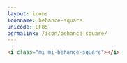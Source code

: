 ```yaml
---
layout: icons
iconname: behance-square
unicode: EF85
permalink: /icon/behance-square/
---
```


``` html
<i class="mi mi-behance-square"></i>
```
